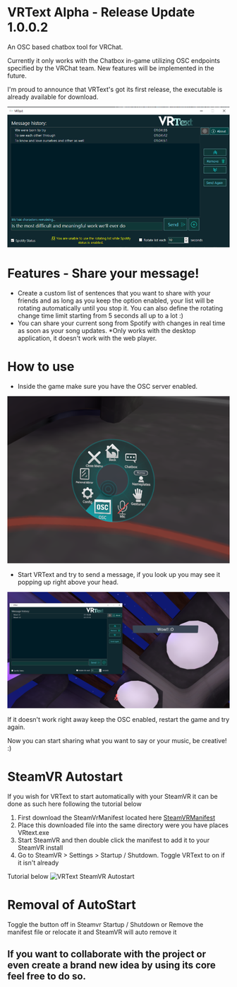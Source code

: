 # VRText Alpha - Release Update 1.0.0.2
An OSC based chatbox tool for VRChat.

Currently it only works with the Chatbox in-game utilizing OSC endpoints specified by the VRChat team. New features will be implemented in the future.

I'm proud to announce that VRText's got its first release, the executable is already available for download.

![VRText application screen - Alpha version](GitContent/demo.png "VRText application screen - Alpha version")

# Features - Share your message!

- Create a custom list of sentences that you want to share with your friends and as long as you keep the option enabled, your list will be rotating automatically until you stop it.
You can also define the rotating change time limit starting from 5 seconds all up to a lot :)
- You can share your current song from Spotify with changes in real time as soon as your song updates. *Only works with the desktop application, it doesn't work with the web player.

# How to use

- Inside the game make sure you have the OSC server enabled.

![VRChat OSC Menu](GitContent/oscdemo.png "VRChat OSC Menu")


- Start VRText and try to send a message, if you look up you may see it popping up right above your head.

![VRChat OSC Menu](GitContent/popdemo.png "VRChat OSC Menu")

If it doesn't work right away keep the OSC enabled, restart the game and try again.


Now you can start sharing what you want to say or your music, be creative! :)


# SteamVR Autostart

If you wish for VRText to start automatically with your SteamVR it can be done as such here following the tutorial below
1. First download the SteamVrManifest located here [SteamVRManifest](VRtext/manifest.vrmanifest "SteamVRManifest")
2. Place this downloaded file into the same directory were you have places VRtext.exe
3. Start SteamVR and then double click the manifest to add it to your SteamVR install
4. Go to SteamVR > Settings > Startup / Shutdown. Toggle VRText to on if it isn't already

Tutorial below
![VRText SteamVR Autostart](GitContent/Vrtextautostart.gif "AutoStart")

# Removal of AutoStart
Toggle the button off in Steamvr Startup / Shutdown or Remove the manifest file or relocate it and SteamVR will auto remove it

## If you want to collaborate with the project or even create a brand new idea by using its core feel free to do so.

